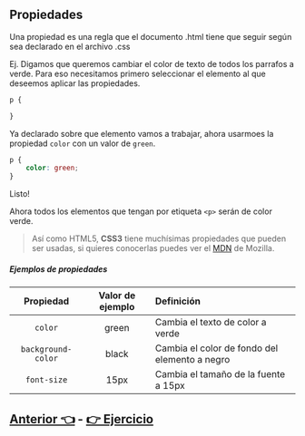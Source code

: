 
## Propiedades
Una propiedad es una regla que el documento .html tiene que seguir según sea declarado en el archivo .css

Ej. Digamos que queremos cambiar el color de texto de todos los parrafos a verde. Para eso necesitamos primero seleccionar el elemento al que deseemos aplicar las propiedades.
```css
p {

}
```
Ya declarado sobre que elemento vamos a trabajar, ahora usarmoes la propiedad `color` con un valor de `green`.
```css
p {
    color: green;
}
```
Listo!

Ahora todos los elementos que tengan por etiqueta `<p>` serán de color verde.

> Así como HTML5, **CSS3** tiene muchísimas propiedades que pueden ser usadas, si quieres conocerlas puedes ver el [MDN](https://developer.mozilla.org/en-US/docs/Web/CSS/Reference) de Mozilla.

##### Ejemplos de propiedades
Propiedad | Valor de ejemplo | Definición
:---: | :---: | :---
`color` | green | Cambia el texto de color a verde
`background-color` | black | Cambia el color de fondo del elemento a negro
`font-size` | 15px | Cambia el tamaño de la fuente a 15px


## [Anterior 👈](Page6.md)  -  [👉 Ejercicio](ejercicio.md)
